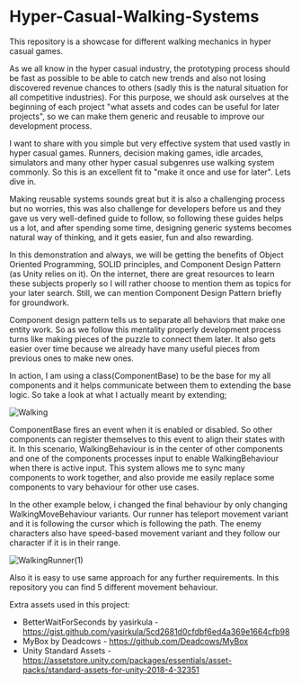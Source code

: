 # Hyper-Casual-Walking-Systems
This repository is a showcase for different walking mechanics in hyper casual games.

  As we all know in the hyper casual industry, the prototyping process should be fast as possible to be able to catch new trends and also not losing discovered 
revenue chances to others (sadly this is the natural situation for all competitive industries). For this purpose, we should ask ourselves at the beginning of 
each project "what assets and codes can be useful for later projects", so we can make them generic and reusable to improve our development process.

  I want to share with you simple but very effective system that used vastly in hyper casual games. Runners, decision making games, idle arcades, simulators 
and many other hyper casual subgenres use walking system commonly. So this is an excellent fit to "make it once and use for later". Lets dive in.

  Making reusable systems sounds great but it is also a challenging process but no worries, this was also challenge for developers before us and they gave us very
well-defined guide to follow,  so following these guides helps us a lot, and after spending some time, designing generic systems becomes natural way of thinking, 
and it gets easier, fun and also rewarding.

  In this demonstration and always, we will be getting the benefits of Object Oriented Programming, SOLID principles, and Component Design Pattern (as Unity relies 
on it). On the internet, there are great resources to learn these subjects properly so I will rather choose to mention them as topics for your later search. Still,
we can mention Component Design Pattern briefly for groundwork.

  Component design pattern tells us to separate all behaviors that make one entity work. So as we follow this mentality properly development process turns like 
making pieces of the puzzle to connect them later. It also gets easier over time because we already have many useful pieces from previous ones to make new ones.

  In action, I am using a class(ComponentBase) to be the base for my all components and it helps communicate between them to extending the base logic. So take 
a look at what I actually meant by extending;

![Walking](https://user-images.githubusercontent.com/38860395/178273246-62411359-ae2f-46bf-9791-a9af3862c481.gif)

  ComponentBase fires an event when it is enabled or disabled. So other components can register themselves to this event to align their states with it. In this 
scenario, WalkingBehaviour is in the center of other components and one of the components processes input to enable WalkingBehaviour when there is active input. 
This system allows me to sync many components to work together, and also provide me easily replace some components to vary behaviour for other use cases.

  In the other example below, i changed the final behaviour by only changing WalkingMoveBehaviour variants. Our runner has teleport movement variant and it is 
following the cursor which is following the path. The enemy characters also have speed-based movement variant and they follow our character if it is in their 
range.

![WalkingRunner(1)](https://user-images.githubusercontent.com/38860395/178307896-3841b5c1-c4aa-480b-b68c-77c7bfb6c3d8.gif)

Also it is easy to use same approach for any further requirements. In this repository you can find 5 different movement behaviour.

Extra assets used in this project: 
- BetterWaitForSeconds by yasirkula - https://gist.github.com/yasirkula/5cd2681d0cfdbf6ed4a369e1664cfb98
- MyBox by Deadcows - https://github.com/Deadcows/MyBox
- Unity Standard Assets - https://assetstore.unity.com/packages/essentials/asset-packs/standard-assets-for-unity-2018-4-32351
